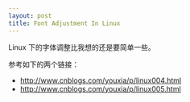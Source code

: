 ```yaml
---
layout: post
title: Font Adjustment In Linux
---
```


Linux 下的字体调整比我想的还是要简单一些。

参考如下的两个链接：

* <http://www.cnblogs.com/youxia/p/linux004.html>
* <http://www.cnblogs.com/youxia/p/linux005.html>

<!-- more -->

